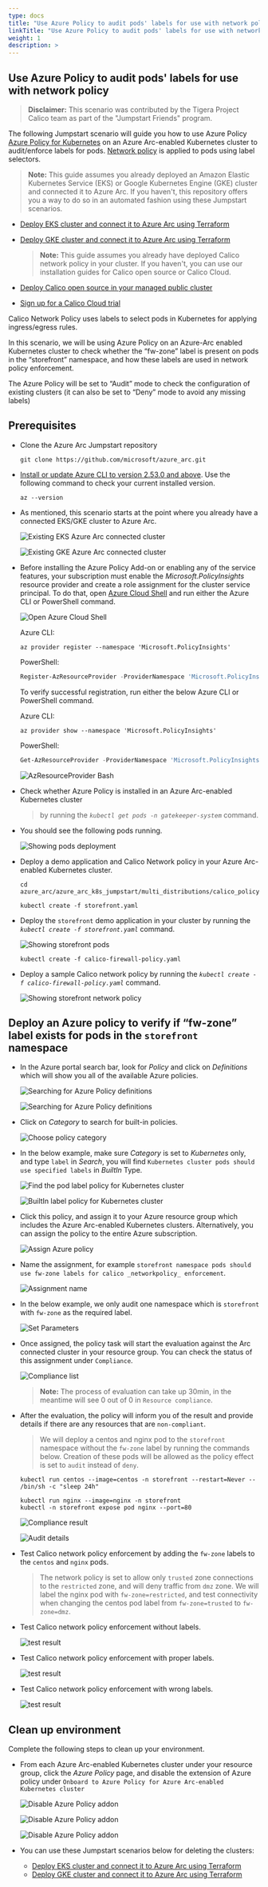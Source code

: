 ```yaml
---
type: docs
title: "Use Azure Policy to audit pods' labels for use with network policy"
linkTitle: "Use Azure Policy to audit pods' labels for use with network policy"
weight: 1
description: >
---
```


## Use Azure Policy to audit pods' labels for use with network policy

 > **Disclaimer:** This scenario was contributed by the Tigera Project Calico team as part of the "Jumpstart Friends" program.

The following Jumpstart scenario will guide you how to use Azure Policy [Azure Policy for Kubernetes](https://learn.microsoft.com/azure/governance/policy/concepts/policy-for-kubernetes#:~:text=Azure%20Policy%20extends%20Gatekeeper%20v3,Kubernetes%20clusters%20from%20one%20place.) on an Azure Arc-enabled Kubernetes cluster to audit/enforce labels for pods. [Network policy](https://projectcalico.docs.tigera.io/about/about-network-policy) is applied to pods using label selectors.

  > **Note:** This guide assumes you already deployed an Amazon Elastic Kubernetes Service (EKS) or Google Kubernetes Engine (GKE) cluster and connected it to Azure Arc. If you haven't, this repository offers you a way to do so in an automated fashion using these Jumpstart scenarios.

- [Deploy EKS cluster and connect it to Azure Arc using Terraform](/azure_arc_jumpstart/azure_arc_k8s/eks/eks_terraform/)
- [Deploy GKE cluster and connect it to Azure Arc using Terraform](/azure_arc_jumpstart/azure_arc_k8s/gke/gke_terraform/)

  > **Note:** This guide assumes you already have deployed Calico network policy in your cluster. If you haven't, you can use our installation guides for Calico open source or Calico Cloud.

- [Deploy Calico open source in your managed public cluster](https://projectcalico.docs.tigera.io/getting-started/kubernetes/managed-public-cloud/)
- [Sign up for a Calico Cloud trial](https://www.calicocloud.io/?utm_campaign=calicocloud&utm_medium=digital&utm_source=microsoft)

Calico Network Policy uses labels to select pods in Kubernetes for applying ingress/egress rules.

In this scenario, we will be using Azure Policy on an Azure-Arc enabled Kubernetes cluster to check whether the “fw-zone” label is present on pods in the “storefront” namespace, and how these labels are used in network policy enforcement.

The Azure Policy will be set to “Audit” mode to check the configuration of existing clusters (it can also be set to “Deny” mode to avoid any missing labels)

## Prerequisites

- Clone the Azure Arc Jumpstart repository

    ```shell
    git clone https://github.com/microsoft/azure_arc.git
    ```

- [Install or update Azure CLI to version 2.53.0 and above](https://learn.microsoft.com/cli/azure/install-azure-cli?view=azure-cli-latest). Use the following command to check your current installed version.

  ```shell
  az --version
  ```

- As mentioned, this scenario starts at the point where you already have a connected EKS/GKE cluster to Azure Arc.

    ![Existing EKS Azure Arc connected cluster](./01.png)

    ![Existing GKE Azure Arc connected cluster](./02.png)

- Before installing the Azure Policy Add-on or enabling any of the service features, your subscription must enable the _Microsoft.PolicyInsights_ resource provider and create a role assignment for the cluster service principal. To do that, open [Azure Cloud Shell](https://shell.azure.com/) and run either the Azure CLI or PowerShell command.

    ![Open Azure Cloud Shell](./03.png)

    Azure CLI:

    ```shell
    az provider register --namespace 'Microsoft.PolicyInsights'
    ```

    PowerShell:

    ```powershell
    Register-AzResourceProvider -ProviderNamespace 'Microsoft.PolicyInsights'
    ```

    To verify successful registration, run either the below Azure CLI or PowerShell command.

    Azure CLI:

    ```shell
    az provider show --namespace 'Microsoft.PolicyInsights'
    ```

    PowerShell:

    ```powershell
    Get-AzResourceProvider -ProviderNamespace 'Microsoft.PolicyInsights'
    ```

    ![AzResourceProvider Bash](./04.png)

- Check whether Azure Policy is installed in an Azure Arc-enabled Kubernetes cluster

  > by running the *`kubectl get pods -n gatekeeper-system`* command.
  
- You should see the following pods running.

  ![Showing pods deployment](./05.png)

- Deploy a demo application and Calico Network policy in your Azure Arc-enabled Kubernetes cluster.

  ```shell
  cd azure_arc/azure_arc_k8s_jumpstart/multi_distributions/calico_policy
  ```

  ```shell
  kubectl create -f storefront.yaml
  ```

- Deploy the `storefront` demo application in your cluster by running the  *`kubectl create -f storefront.yaml`* command.

  ![Showing storefront pods](./20.png)

  ```shell
  kubectl create -f calico-firewall-policy.yaml
  ```

- Deploy a sample Calico network policy by running the  *`kubectl create -f calico-firewall-policy.yaml`* command.

  ![Showing storefront network policy](./21.png)

## Deploy an Azure policy to verify if “fw-zone” label exists for pods in the `storefront` namespace

- In the Azure portal search bar, look for _Policy_ and click on _Definitions_ which will show you all of the available Azure policies.

    ![Searching for Azure Policy definitions](./06.png)

    ![Searching for Azure Policy definitions](./07.png)

- Click on _Category_ to search for built-in policies.

    ![Choose policy category](./08.png)

- In the below example, make sure _Category_ is set to _Kubernetes_ only, and type `label` in _Search_, you will find `Kubernetes cluster pods should use specified labels` in _BuiltIn_ Type.

    ![Find the pod label policy for Kubernetes cluster](./09.png)

    ![BuiltIn label policy for Kubernetes cluster](./10.png)

- Click this policy, and assign it to your Azure resource group which includes the Azure Arc-enabled Kubernetes clusters. Alternatively, you can assign the policy to the entire Azure subscription.
  
  ![Assign Azure policy ](./11.png)

- Name the assignment, for example `storefront namespace pods should use fw-zone labels for calico _networkpolicy_ enforcement`.

  ![Assignment name](./12.png)

- In the below example, we only audit one namespace which is `storefront` with `fw-zone` as the required label.

  ![Set Parameters](./13.png)

- Once assigned, the policy task will start the evaluation against the Arc connected cluster in your resource group. You can check the status of this assignment under `Compliance`.

  ![Compliance list](./14.png)

  > **Note:** The process of evaluation can take up 30min, in the meantime will see 0 out of 0 in `Resource compliance`.

- After the evaluation, the policy will inform you of the result and provide details if there are any resources that are `non-compliant`.  

  > We will deploy a centos and nginx pod to the `storefront` namespace without the `fw-zone` label by running the commands below. Creation of these pods will be allowed as the policy effect is set to `audit` instead of `deny`.

  ```shell
  kubectl run centos --image=centos -n storefront --restart=Never -- /bin/sh -c "sleep 24h"
  ```

  ```shell
  kubectl run nginx --image=nginx -n storefront
  kubectl -n storefront expose pod nginx --port=80
  ```
  
  ![Compliance result](./15.png)

  ![Audit details](./16.png)

- Test Calico network policy enforcement by adding the `fw-zone` labels to the `centos` and `nginx` pods.
  > The network policy is set to allow only `trusted` zone connections to the `restricted` zone, and will deny traffic from `dmz` zone. We will label the nginx pod with `fw-zone=restricted`, and test connectivity when changing the centos pod label from `fw-zone=trusted` to `fw-zone=dmz`.

- Test Calico network policy enforcement without labels.

  ![test result](./22.png)

- Test Calico network policy enforcement with proper labels.

  ![test result](./23.png)

- Test Calico network policy enforcement with wrong labels.

  ![test result](./24.png)

## Clean up environment

Complete the following steps to clean up your environment.

- From each Azure Arc-enabled Kubernetes cluster under your resource group, click the _Azure Policy_ page, and disable the extension of Azure policy under `Onboard to Azure Policy for Azure Arc-enabled Kubernetes cluster`

    ![Disable Azure Policy addon](./17.png)

    ![Disable Azure Policy addon](./18.png)

    ![Disable Azure Policy addon](./19.png)

- You can use these Jumpstart scenarios below for deleting the clusters:

  - [Deploy EKS cluster and connect it to Azure Arc using Terraform](/azure_arc_jumpstart/azure_arc_k8s/eks/eks_terraform/)
  - [Deploy GKE cluster and connect it to Azure Arc using Terraform](/azure_arc_jumpstart/azure_arc_k8s/gke/gke_terraform/)
